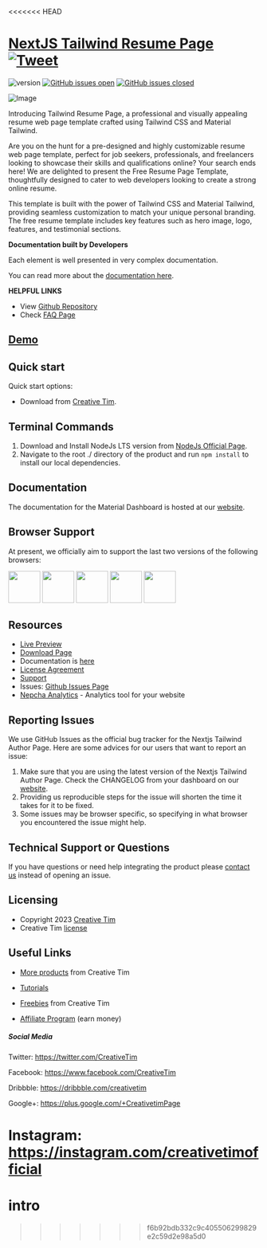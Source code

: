 <<<<<<< HEAD
# [NextJS Tailwind Resume Page](http://demos.creative-tim.com/nextjs-tailwind-resume-page?ref=readme-ntrp) [![Tweet](https://img.shields.io/twitter/url/http/shields.io.svg?style=social&logo=twitter)](https://twitter.com/intent/tweet?url=https://www.creative-tim.com/product/nextjs-tailwind-resume-page&text=Check%20Material%20Tailwind%202%20Template%20made%20by%20@CreativeTim%20#webdesign%20#template%20#materialdesign%20#react%20https://www.creative-tim.com/product/nextjs-tailwind-resume-page)

![version](https://img.shields.io/badge/version-1.0.0-blue.svg) [![GitHub issues open](https://img.shields.io/github/issues/creativetimofficial/nextjs-tailwind-resume-page.svg)](https://github.com/creativetimofficial/nextjs-tailwind-resume-page/issues?q=is%3Aopen+is%3Aissue) [![GitHub issues closed](https://img.shields.io/github/issues-closed-raw/creativetimofficial/nextjs-tailwind-resume-page.svg)](https://github.com/creativetimofficial/nextjs-tailwind-resume-page/issues?q=is%3Aissue+is%3Aclosed)

![Image](https://s3.amazonaws.com/creativetim_bucket/products/748/original/material-tailwind-react-resume-template-thumbnail.jpg)

Introducing Tailwind Resume Page, a professional and visually appealing resume web page template crafted using Tailwind CSS and Material Tailwind.

Are you on the hunt for a pre-designed and highly customizable resume web page template, perfect for job seekers, professionals, and freelancers looking to showcase their skills and qualifications online? Your search ends here! We are delighted to present the Free Resume Page Template, thoughtfully designed to cater to web developers looking to create a strong online resume.

This template is built with the power of Tailwind CSS and Material Tailwind, providing seamless customization to match your unique personal branding. The free resume template includes key features such as hero image, logo, features, and testimonial sections.

**Documentation built by Developers**

Each element is well presented in very complex documentation.

You can read more about the [documentation here](https://www.material-tailwind.com/docs/react/installation).

**HELPFUL LINKS**

- View [Github Repository](https://github.com/creativetimofficial/nextjs-tailwind-resume-page)
- Check [FAQ Page](https://www.creative-tim.com/faq)

## [Demo](https://creative-tim.com/product/nextjs-tailwind-resume-page)

## Quick start

Quick start options:

- Download from [Creative Tim](https://www.creative-tim.com/product/nextjs-tailwind-resume-page?ref=readme-ntrp).

## Terminal Commands

1. Download and Install NodeJs LTS version from [NodeJs Official Page](https://nodejs.org/en/download/).
2. Navigate to the root ./ directory of the product and run `npm install` to install our local dependencies.

## Documentation

The documentation for the Material Dashboard is hosted at our [website](https://www.material-tailwind.com/docs/react/installation?ref=readme-ntrp).

## Browser Support

At present, we officially aim to support the last two versions of the following browsers:

<img src="https://s3.amazonaws.com/creativetim_bucket/github/browser/chrome.png" width="64" height="64"> <img src="https://s3.amazonaws.com/creativetim_bucket/github/browser/firefox.png" width="64" height="64"> <img src="https://s3.amazonaws.com/creativetim_bucket/github/browser/edge.png" width="64" height="64"> <img src="https://s3.amazonaws.com/creativetim_bucket/github/browser/safari.png" width="64" height="64"> <img src="https://s3.amazonaws.com/creativetim_bucket/github/browser/opera.png" width="64" height="64">

## Resources

- [Live Preview](https://demos.creative-tim.com/nextjs-tailwind-resume-page?ref=readme-ntrp)
- [Download Page](https://www.creative-tim.com/product/nextjs-tailwind-resume-page?ref=readme-ntrp)
- Documentation is [here](https://www.material-tailwind.com/docs/react/installation?ref=readme-ntrp)
- [License Agreement](https://www.creative-tim.com/license?ref=readme-ntrp)
- [Support](https://www.creative-tim.com/contact-us?ref=readme-ntrp)
- Issues: [Github Issues Page](https://github.com/creativetimofficial/nextjs-tailwind-resume-page/issues)
- [Nepcha Analytics](https://nepcha.com?ref=readme) - Analytics tool for your website

## Reporting Issues

We use GitHub Issues as the official bug tracker for the Nextjs Tailwind Author Page. Here are some advices for our users that want to report an issue:

1. Make sure that you are using the latest version of the Nextjs Tailwind Author Page. Check the CHANGELOG from your dashboard on our [website](https://www.creative-tim.com/product/nextjs-tailwind-resume-page?ref=readme-ntrp).
2. Providing us reproducible steps for the issue will shorten the time it takes for it to be fixed.
3. Some issues may be browser specific, so specifying in what browser you encountered the issue might help.

## Technical Support or Questions

If you have questions or need help integrating the product please [contact us](https://www.creative-tim.com/contact-us?ref=readme-ntrp) instead of opening an issue.

## Licensing

- Copyright 2023 [Creative Tim](https://www.creative-tim.com?ref=readme-ntrp)
- Creative Tim [license](https://www.creative-tim.com/license?ref=readme-ntrp)

## Useful Links

- [More products](https://www.creative-tim.com/templates?ref=readme-ntrp) from Creative Tim

- [Tutorials](https://www.youtube.com/channel/UCVyTG4sCw-rOvB9oHkzZD1w)

- [Freebies](https://www.creative-tim.com/bootstrap-themes/free?ref=readme-ntrp) from Creative Tim

- [Affiliate Program](https://www.creative-tim.com/affiliates/new?ref=readme-ntrp) (earn money)

##### Social Media

Twitter: <https://twitter.com/CreativeTim>

Facebook: <https://www.facebook.com/CreativeTim>

Dribbble: <https://dribbble.com/creativetim>

Google+: <https://plus.google.com/+CreativetimPage>

Instagram: <https://instagram.com/creativetimofficial>
=======
# intro
>>>>>>> f6b92bdb332c9c405506299829e2c59d2e98a5d0
